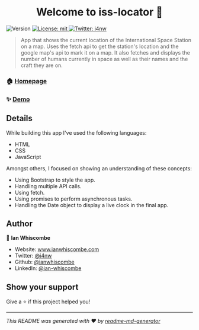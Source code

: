 <h1 align="center">Welcome to iss-locator 👋</h1>
<p>
  <img alt="Version" src="https://img.shields.io/badge/version-1.0-blue.svg?cacheSeconds=2592000" />
  <a href="#" target="_blank">
    <img alt="License: mit" src="https://img.shields.io/badge/License-mit-yellow.svg" />
  </a>
  <a href="https://twitter.com/i4nw" target="_blank">
    <img alt="Twitter: i4nw" src="https://img.shields.io/twitter/follow/i4nw.svg?style=social" />
  </a>
</p>

> App that shows the current location of the International Space Station on a map. Uses the fetch api to get the station's location and the google map's api to mark it on a map. It also fetches and displays the number of humans currently in space as well as their names and the craft they are on.

### 🏠 [Homepage](https://github.com/ianwhiscombe/iss-locator)

### ✨ [Demo](http://iss-locator-app.surge.sh)

## Details

While building this app I've used the following languages:

* HTML
* CSS
* JavaScript

Amongst others, I focused on showing an understanding of these concepts:

* Using Bootstrap to style the app.
* Handling multiple API calls.
* Using fetch.
* Using promises to perform asynchronous tasks. 
* Handling the Date object to display a live clock in the final app.

## Author

👤 **Ian Whiscombe**

* Website: www.ianwhiscombe.com
* Twitter: [@i4nw](https://twitter.com/i4nw)
* Github: [@ianwhiscombe](https://github.com/ianwhiscombe)
* LinkedIn: [@ian-whiscombe](https://linkedin.com/in/ian-whiscombe)

## Show your support

Give a ⭐️ if this project helped you!

***
_This README was generated with ❤️ by [readme-md-generator](https://github.com/kefranabg/readme-md-generator)_
